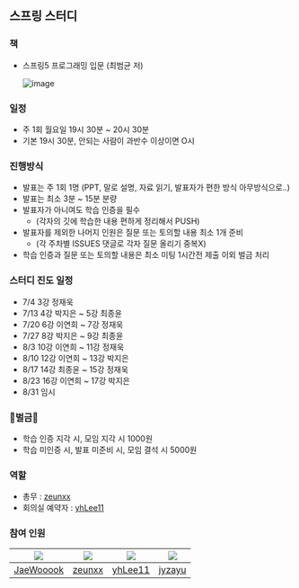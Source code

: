 ## 스프링 스터디

### 책
- 스프링5 프로그래밍 입문 (최범균 저)

  ![image](https://user-images.githubusercontent.com/55322459/174442297-5e169730-6ee4-4f8e-a0ca-af0d240cce02.png)

### 일정
- 주 1회 월요일 19시 30분 ~ 20시 30분
- 기본 19시 30분, 안되는 사람이 과반수 이상이면 O시

### 진행방식
- 발표는 주 1회 1명 (PPT, 말로 설명, 자료 읽기, 발표자가 편한 방식 아무방식으로..)
- 발표는 최소 3분 ~ 15분 분량
- 발표자가 아니여도 학습 인증을 필수
  - (각자의 깃에 학습한 내용 편하게 정리해서 PUSH)
- 발표자를 제외한 나머지 인원은 질문 또는 토의할 내용 최소 1개 준비
  - (각 주차별 ISSUES 댓글로 각자 질문 올리기 중복X)
- 학습 인증과 질문 또는 토의할 내용은 최소 미팅 1시간전 제출 이외 벌금 처리

### 스터디 진도 일정
 - 7/4 3강 정재욱
 - 7/13 4강 박지은 ~ 5강 최종윤
 - 7/20 6강 이연희 ~ 7강 정재욱
 - 7/27 8강 박지은 ~ 9강 최종윤
 - 8/3 10강 이연희 ~ 11강 정재욱
 - 8/10 12강 이연희 ~ 13강 박지은
 - 8/17 14강 최종윤 ~ 15강 정재욱
 - 8/23 16강 이연희 ~ 17강 박지은
 - 8/31 임시

### 🤑벌금🤑
- 학습 인증 지각 시, 모임 지각 시 1000원
- 학습 미인증 시, 발표 미준비 시, 모임 결석 시 5000원

### 역할
- 총무 : [zeunxx](https://github.com/zeunxx)
- 회의실 예약자 : [yhLee11](https://github.com/yhLee11)

### 참여 인원
| ![](https://github.com/JaeWooook.png) |             ![](https://github.com/zeunxx.png)             |             ![](https://github.com/yhLee11.png)              |             ![](https://github.com/jyzayu.png)             | 
|:-------------------------------------:|:----------------------------------------------------------:|:------------------------------------------------------------:|:----------------------------------------------------------:|
|  [JaeWooook](https://github.com/JaeWooook)  |              [zeunxx](https://github.com/zeunxx)              |              [yhLee11](https://github.com/yhLee11)               |              [jyzayu](https://github.com/jyzayu)              |